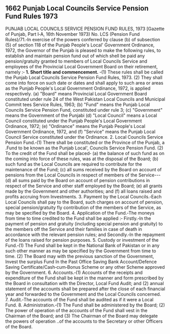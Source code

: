 ## 1662 Punjab Local Councils Service Pension Fund Rules 1973
 
PUNJAB LOCAL COUNCILS SERVICE PENSION FUND RULES, 1973
[Gazette of Punjab, Part I‑A, 16th November 1973)
No. LCS (Pension Fund Rules)/71.‑In exercise of the powers conferred by clause (b) of subsection (5) of section 118 of the Punjab People's Local' Government Ordinance, 1972, the Governor of the Punjab is pleased to make the following rules, to establish and maintain pension fund out of which shell be paid any pension/gratuity granted to members of Local Councils Service and employees of the Provincial Local Government Board on their retirement, namely :‑
**1. Short title and commencement.**
‑(1) These rules shall be called the Punjab Local Councils Service Pension Fund Rules, 1973.
   (2) They shall come into force on such date or dates and shall apply to such area or areas as the Punjab People's Local Government Ordinance, 1972, is applied respectively.
   (a) "Board" means Provincial Local Government Board constituted under rule 24 of the West Pakistan Local Councils and Municipal Commit tees Service Rules, 1963;
   (b) "Fund" means the Punjab Local Councils Service Pension Fund, constituted under rule 3;
   (c) "Government" means the Government of the Punjabi
   (d) "Local Council" means a Local Council constituted under the Punjab People's Local Government Ordinance, 1972;
   (e) "Ordinance" means the Punjab People's Local Government Ordinance, 1972, and
   (f) "Service" means the Punjab Local Council Service constituted under the Ordinance.
2. Local Councils Service Pension Fund.‑(1) There shall be constituted or the Province of the Punjab, a .Fund to be known as the Punjab Local', Councils Service Pension Fund.
   (2) To the credit of the Fund shall be placed‑
   (a) the balance of such fund as on the coming into force of these rules, was at the disposal of the Board;
   (b) such fund as the Local Councils are required to contribute for the maintenance of the Fund;
   (c) all sums received by the Board on account of pensions from the Local Councils in respect of members of the Service---
   (d) all sums paid by the Board on account of pension contributions in respect of the Service and other staff employed by the Board;
   (e) all grants made by the Government and other authorities; and
   (f) all loans raised and profits accruing from Investments.
3. Payment by the Local Councils.‑Each Local Councils shall pay to the Board, such charges on account of pension, special pension/gratuity fly contribution of the members of the Service, as may be specified by the Board.
4. Application of the Fund.‑The moneys from time to time credited to the Fund shall be applied :‑
   Firstly.‑In the payment of pension and gratuity (including special pension and gratuity) to the members off the Service and their families in case of death in accordance with the relevant pension rules; and
   Secondly.‑In the repayment of the loans raised for pension purposes.
5. Custody or investment of the Fund.‑(1) The Fund shall be kept in the National Bank of Pakistan or in any such other manner as may be specified by the Government from time to time.
   (2) The Board may with the previous sanction of the Government, Invest the surplus Fund In the Past Office Saving Bank Account/Defence Saving Certificate/Cash‑cum‑Bonus Scheme or any other Scheme approved by the Government.
6. Accounts.‑(1) Accounts of the receipts and expenditure of the Fund shall be kept in the manner and form prescribed by the Board in consultation with the Director, Local Fund Audit; and
   (2) annual statement of the accounts shall be prepared after the close of each financial year and forwarded to the Government and the Local Councils concerned.
7. Audit.‑The accounts of the Fund shall be audited as if it were a Local Fund.
8. Administration.‑(1) The Fund shall be administered by the Board;
   (2) The power of operation of the accounts of the Fund shall vest in the Chairman of the Board; and
   (3) The Chairman of the Board may delegate the powers of operation ..of the accounts to the Secretary or other Officers of the Board.

